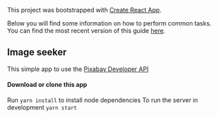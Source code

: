 This project was bootstrapped with [Create React App](https://github.com/facebookincubator/create-react-app).

Below you will find some information on how to perform common tasks.<br>
You can find the most recent version of this guide [here](https://github.com/facebookincubator/create-react-app/blob/master/packages/react-scripts/template/README.md).

## Image seeker

This simple app to use the [Pixabay Developer API](https://pixabay.com/en/service/about/api/)

#### Download or clone this app

Run
`yarn install` to install node dependencies
To run the server in development `yarn start`
